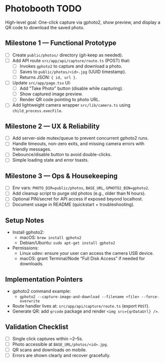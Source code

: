 # Photobooth TODO

High-level goal: One-click capture via gphoto2, show preview, and display a QR code to download the saved photo.

## Milestone 1 — Functional Prototype
- [ ] Create `public/photos/` directory (git-keep as needed).
- [ ] Add API route `src/app/api/capture/route.ts` (POST) that:
  - [ ] Invokes `gphoto2` to capture and download a photo.
  - [ ] Saves to `public/photos/<id>.jpg` (UUID timestamp).
  - [ ] Returns JSON: `{ id, url }`.
- [ ] Update `src/app/page.tsx` UI:
  - [ ] Add "Take Photo" button (disable while capturing).
  - [ ] Show captured image preview.
  - [ ] Render QR code pointing to photo URL.
- [ ] Add lightweight camera wrapper `src/lib/camera.ts` using `child_process.execFile`.

## Milestone 2 — UX & Reliability
- [ ] Add server-side mutex/queue to prevent concurrent gphoto2 runs.
- [ ] Handle timeouts, non-zero exits, and missing camera errors with friendly messages.
- [ ] Debounce/disable button to avoid double-clicks.
- [ ] Simple loading state and error toasts.

## Milestone 3 — Ops & Housekeeping
- [ ] Env vars: `PHOTO_DIR=public/photos`, `BASE_URL`, `GPHOTO2_BIN=gphoto2`.
- [ ] Add cleanup script to purge old photos (e.g., older than N hours).
- [ ] Optional PIN/secret for API access if exposed beyond localhost.
- [ ] Document usage in README (quickstart + troubleshooting).

## Setup Notes
- Install gphoto2:
  - macOS: `brew install gphoto2`
  - Debian/Ubuntu: `sudo apt-get install gphoto2`
- Permissions:
  - Linux udev: ensure your user can access the camera USB device.
  - macOS: grant Terminal/Node “Full Disk Access” if needed for downloads.

## Implementation Pointers
- gphoto2 command example:
  - `gphoto2 --capture-image-and-download --filename <file> --force-overwrite`
- Route handler lives at: `src/app/api/capture/route.ts` (export `POST`).
- Generate QR: add `qrcode` package and render `<img src={qrDataUrl} />`.

## Validation Checklist
- [ ] Single click captures within ~2–5s.
- [ ] Photo accessible at `BASE_URL/photos/<id>.jpg`.
- [ ] QR scans and downloads on mobile.
- [ ] Errors are shown clearly and recover gracefully.
